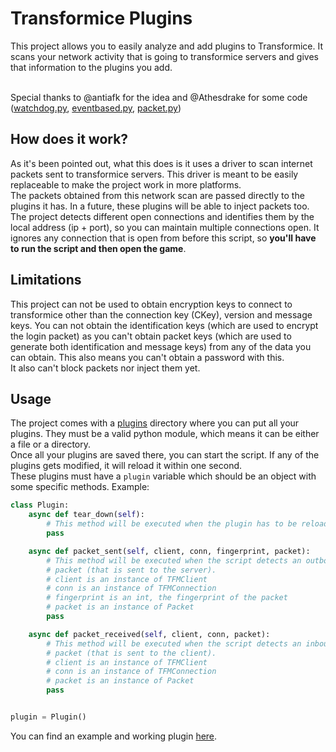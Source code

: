 # Transformice Plugins
This project allows you to easily analyze and add plugins to Transformice. It scans your network activity that is going to transformice servers and gives that information to the plugins you add.<br/><br/>

Special thanks to @antiafk for the idea and @Athesdrake for some code ([watchdog.py](tfmplugins/utils/watchdog.py), [eventbased.py](tfmplugins/utils/eventbased.py), [packet.py](tfmplugins/tfm/packet.py))

## How does it work?
As it's been pointed out, what this does is it uses a driver to scan internet packets sent to transformice servers. This driver is meant to be easily replaceable to make the project work in more platforms.<br/>
The packets obtained from this network scan are passed directly to the plugins it has. In a future, these plugins will be able to inject packets too.<br/>
The project detects different open connections and identifies them by the local address (ip + port), so you can maintain multiple connections open. It ignores any connection that is open from before this script, so **you'll have to run the script and then open the game**.

## Limitations
This project can not be used to obtain encryption keys to connect to transformice other than the connection key (CKey), version and message keys. You can not obtain the identification keys (which are used to encrypt the login packet) as you can't obtain packet keys (which are used to generate both identification and message keys) from any of the data you can obtain. This also means you can't obtain a password with this.<br/>
It also can't block packets nor inject them yet.

## Usage
The project comes with a [plugins](plugins) directory where you can put all your plugins. They must be a valid python module, which means it can be either a file or a directory.<br/>
Once all your plugins are saved there, you can start the script. If any of the plugins gets modified, it will reload it within one second.<br/>
These plugins must have a `plugin` variable which should be an object with some specific methods. Example:
```python
class Plugin:
	async def tear_down(self):
		# This method will be executed when the plugin has to be reloaded.
		pass

	async def packet_sent(self, client, conn, fingerprint, packet):
		# This method will be executed when the script detects an outbound
		# packet (that is sent to the server).
		# client is an instance of TFMClient
		# conn is an instance of TFMConnection
		# fingerprint is an int, the fingerprint of the packet
		# packet is an instance of Packet
		pass

	async def packet_received(self, client, conn, packet):
		# This method will be executed when the script detects an inbound
		# packet (that is sent to the client).
		# client is an instance of TFMClient
		# conn is an instance of TFMConnection
		# packet is an instance of Packet
		pass


plugin = Plugin()
```
You can find an example and working plugin [here](https://github.com/Tocutoeltuco/tfm-richpresence).